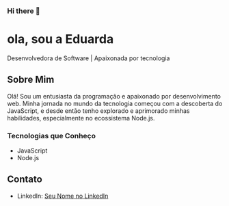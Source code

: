 ### Hi there 👋

# ola, sou a Eduarda
Desenvolvedora de Software | Apaixonada por tecnologia 

## Sobre Mim
Olá! Sou um entusiasta da programação e apaixonado por desenvolvimento web. Minha jornada no mundo da tecnologia começou com a descoberta do JavaScript, e desde então tenho explorado e aprimorado minhas habilidades, especialmente no ecossistema Node.js.

### Tecnologias que Conheço
- JavaScript 
- Node.js


## Contato
- LinkedIn: [Seu Nome no LinkedIn](www.linkedin.com/in/ettuarda)
